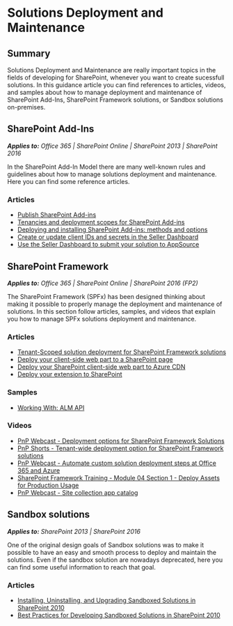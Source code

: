 # Solutions Deployment and Maintenance

## Summary
Solutions Deployment and Maintenance are really important topics in the fields of developing for SharePoint, whenever you want to create sucessfull solutions. In this guidance article you can find references to articles, videos, and samples about how to manage deployment and maintenance of SharePoint Add-Ins, SharePoint Framework solutions, or Sandbox solutions on-premises.

## SharePoint Add-Ins

_**Applies to:** Office 365 | SharePoint Online | SharePoint 2013 | SharePoint 2016_

In the SharePoint Add-In Model there are many well-known rules and guidelines about how to manage solutions deployment and maintenance. Here you can find some reference articles.

### Articles
* [Publish SharePoint Add-ins](https://docs.microsoft.com/en-us/sharepoint/dev/sp-add-ins/publish-sharepoint-add-ins)
* [Tenancies and deployment scopes for SharePoint Add-ins](https://docs.microsoft.com/en-us/sharepoint/dev/sp-add-ins/tenancies-and-deployment-scopes-for-sharepoint-add-ins)
* [Deploying and installing SharePoint Add-ins: methods and options](https://docs.microsoft.com/en-us/sharepoint/dev/sp-add-ins/deploying-and-installing-sharepoint-add-ins-methods-and-options)
* [Create or update client IDs and secrets in the Seller Dashboard](https://docs.microsoft.com/en-us/office/dev/store/create-or-update-client-ids-and-secrets)
* [Use the Seller Dashboard to submit your solution to AppSource](https://docs.microsoft.com/en-us/office/dev/store/use-the-seller-dashboard-to-submit-to-the-office-store)

## SharePoint Framework

_**Applies to:** Office 365 | SharePoint Online | SharePoint 2016 (FP2)_

The SharePoint Framework (SPFx) has been designed thinking about making it possible to properly manage the deployment and maintenance of solutions. In this section follow articles, samples, and videos that explain you how to manage SPFx solutions deployment and maintenance.

### Articles
* [Tenant-Scoped solution deployment for SharePoint Framework solutions](https://docs.microsoft.com/en-us/sharepoint/dev/spfx/tenant-scoped-deployment)
* [Deploy your client-side web part to a SharePoint page](https://docs.microsoft.com/en-us/sharepoint/dev/spfx/web-parts/get-started/serve-your-web-part-in-a-sharepoint-page)
* [Deploy your SharePoint client-side web part to Azure CDN](https://docs.microsoft.com/en-us/sharepoint/dev/spfx/web-parts/get-started/deploy-web-part-to-cdn)
* [Deploy your extension to SharePoint](https://docs.microsoft.com/en-us/sharepoint/dev/spfx/extensions/get-started/serving-your-extension-from-sharepoint)

### Samples
* [Working With: ALM API](https://github.com/SharePoint/PnP-JS-Core/wiki/Working-With:-ALM-API)

### Videos
* [PnP Webcast - Deployment options for SharePoint Framework Solutions](https://www.youtube.com/watch?v=8Nl_dKVQ1O8)
* [PnP Shorts - Tenant-wide deployment option for SharePoint Framework solutions](https://www.youtube.com/watch?v=pemHOZCSwZI)
* [PnP Webcast - Automate custom solution deployment steps at Office 365 and Azure](https://www.youtube.com/watch?v=D98jqzPkfj0)
* [SharePoint Framework Training - Module 04 Section 1 - Deploy Assets for Production Usage](https://www.youtube.com/watch?v=6Sm78rfuImk)
* [PnP Webcast - Site collection app catalog](https://www.youtube.com/watch?v=ZfUKkdMnSYQ)

## Sandbox solutions

_**Applies to:** SharePoint 2013 | SharePoint 2016_

One of the original design goals of Sandbox solutions was to make it possible to have an easy and smooth process to deploy and maintain the solutions. Even if the sandbox solution are nowadays deprecated, here you can find some useful information to reach that goal.

### Articles
* [Installing, Uninstalling, and Upgrading Sandboxed Solutions in SharePoint 2010](https://msdn.microsoft.com/en-us/library/office/gg615450.aspx)
* [Best Practices for Developing Sandboxed Solutions in SharePoint 2010](https://msdn.microsoft.com/en-us/library/office/gg615455.aspx)
